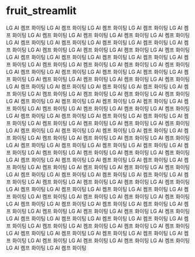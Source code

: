 # fruit_streamlit
LG AI 켐프 화이팅 LG AI 켐프 화이팅 LG AI 켐프 화이팅 LG AI 켐프 화이팅 LG AI 켐프 화이팅 LG AI 켐프 화이팅 LG AI 켐프 화이팅 LG AI 켐프 화이팅 LG AI 켐프 화이팅 LG AI 켐프 화이팅 LG AI 켐프 화이팅 LG AI 켐프 화이팅 LG AI 켐프 화이팅 LG AI 켐프 화이팅 LG AI 켐프 화이팅 LG AI 켐프 화이팅 LG AI 켐프 화이팅 LG AI 켐프 화이팅 LG AI 켐프 화이팅 LG AI 켐프 화이팅 LG AI 켐프 화이팅 LG AI 켐프 화이팅 LG AI 켐프 화이팅 LG AI 켐프 화이팅 LG AI 켐프 화이팅 LG AI 켐프 화이팅 LG AI 켐프 화이팅 LG AI 켐프 화이팅 LG AI 켐프 화이팅 LG AI 켐프 화이팅 LG AI 켐프 화이팅 LG AI 켐프 화이팅 LG AI 켐프 화이팅 LG AI 켐프 화이팅 LG AI 켐프 화이팅 LG AI 켐프 화이팅 LG AI 켐프 화이팅 LG AI 켐프 화이팅 LG AI 켐프 화이팅 LG AI 켐프 화이팅 LG AI 켐프 화이팅 LG AI 켐프 화이팅 LG AI 켐프 화이팅 LG AI 켐프 화이팅 LG AI 켐프 화이팅 LG AI 켐프 화이팅 LG AI 켐프 화이팅 LG AI 켐프 화이팅 LG AI 켐프 화이팅 LG AI 켐프 화이팅 LG AI 켐프 화이팅 LG AI 켐프 화이팅 LG AI 켐프 화이팅 LG AI 켐프 화이팅 LG AI 켐프 화이팅 LG AI 켐프 화이팅 LG AI 켐프 화이팅 LG AI 켐프 화이팅 LG AI 켐프 화이팅 LG AI 켐프 화이팅 LG AI 켐프 화이팅 LG AI 켐프 화이팅 LG AI 켐프 화이팅 LG AI 켐프 화이팅 LG AI 켐프 화이팅 LG AI 켐프 화이팅 LG AI 켐프 화이팅 LG AI 켐프 화이팅 LG AI 켐프 화이팅 LG AI 켐프 화이팅 LG AI 켐프 화이팅 LG AI 켐프 화이팅 LG AI 켐프 화이팅 LG AI 켐프 화이팅 LG AI 켐프 화이팅 LG AI 켐프 화이팅 LG AI 켐프 화이팅 LG AI 켐프 화이팅 LG AI 켐프 화이팅 LG AI 켐프 화이팅 LG AI 켐프 화이팅 LG AI 켐프 화이팅 LG AI 켐프 화이팅 LG AI 켐프 화이팅 LG AI 켐프 화이팅 LG AI 켐프 화이팅 LG AI 켐프 화이팅 LG AI 켐프 화이팅 LG AI 켐프 화이팅 LG AI 켐프 화이팅 LG AI 켐프 화이팅 LG AI 켐프 화이팅 LG AI 켐프 화이팅 LG AI 켐프 화이팅 LG AI 켐프 화이팅 LG AI 켐프 화이팅 LG AI 켐프 화이팅 LG AI 켐프 화이팅 LG AI 켐프 화이팅 LG AI 켐프 화이팅 LG AI 켐프 화이팅 LG AI 켐프 화이팅 LG AI 켐프 화이팅 LG AI 켐프 화이팅 LG AI 켐프 화이팅 LG AI 켐프 화이팅 LG AI 켐프 화이팅 LG AI 켐프 화이팅 LG AI 켐프 화이팅 LG AI 켐프 화이팅 LG AI 켐프 화이팅 LG AI 켐프 화이팅 LG AI 켐프 화이팅 LG AI 켐프 화이팅 LG AI 켐프 화이팅 LG AI 켐프 화이팅 LG AI 켐프 화이팅 LG AI 켐프 화이팅 LG AI 켐프 화이팅 LG AI 켐프 화이팅 LG AI 켐프 화이팅 LG AI 켐프 화이팅 LG AI 켐프 화이팅 LG AI 켐프 화이팅 LG AI 켐프 화이팅 LG AI 켐프 화이팅 LG AI 켐프 화이팅 LG AI 켐프 화이팅 LG AI 켐프 화이팅 LG AI 켐프 화이팅 LG AI 켐프 화이팅 LG AI 켐프 화이팅 LG AI 켐프 화이팅 LG AI 켐프 화이팅 LG AI 켐프 화이팅 LG AI 켐프 화이팅 LG AI 켐프 화이팅 
